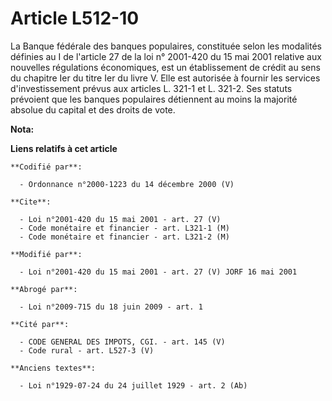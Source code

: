 # Article L512-10

La Banque fédérale des banques populaires, constituée selon les modalités définies au I de l'article 27 de la loi n° 2001-420
du 15 mai 2001 relative aux nouvelles régulations économiques, est un établissement de crédit au sens du chapitre Ier du
titre Ier du livre V. Elle est autorisée à fournir les services d'investissement prévus aux articles L. 321-1 et L. 321-2.
Ses statuts prévoient que les banques populaires détiennent au moins la majorité absolue du capital et des droits de vote.

**Nota:**



**Liens relatifs à cet article**

	**Codifié par**:

	  - Ordonnance n°2000-1223 du 14 décembre 2000 (V)

	**Cite**:

	  - Loi n°2001-420 du 15 mai 2001 - art. 27 (V)
	  - Code monétaire et financier - art. L321-1 (M)
	  - Code monétaire et financier - art. L321-2 (M)

	**Modifié par**:

	  - Loi n°2001-420 du 15 mai 2001 - art. 27 (V) JORF 16 mai 2001

	**Abrogé par**:

	  - Loi n°2009-715 du 18 juin 2009 - art. 1

	**Cité par**:

	  - CODE GENERAL DES IMPOTS, CGI. - art. 145 (V)
	  - Code rural - art. L527-3 (V)

	**Anciens textes**:

	  - Loi n°1929-07-24 du 24 juillet 1929 - art. 2 (Ab)
